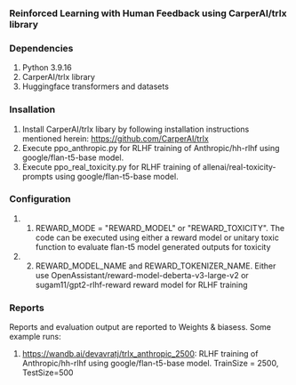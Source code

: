 ### Reinforced Learning with Human Feedback using CarperAI/trlx library

### Dependencies
1. Python 3.9.16
2. CarperAI/trlx library
3. Huggingface transformers and datasets

### Insallation
1. Install CarperAI/trlx libary by following installation instructions mentioned herein: https://github.com/CarperAI/trlx
2. Execute ppo_anthropic.py for RLHF training of Anthropic/hh-rlhf using google/flan-t5-base model. 
3. Execute ppo_real_toxicity.py for RLHF training of allenai/real-toxicity-prompts using google/flan-t5-base model. 

### Configuration
1. 1. REWARD_MODE = "REWARD_MODEL" or "REWARD_TOXICITY". The code can be executed using either a reward model or unitary toxic function to evaluate flan-t5 model generated outputs for toxicity
2. 2. REWARD_MODEL_NAME and REWARD_TOKENIZER_NAME. Either use OpenAssistant/reward-model-deberta-v3-large-v2 or sugam11/gpt2-rlhf-reward reward model for RLHF training


### Reports
Reports and evaluation output are reported to Weights & biasess. Some example runs:
1. https://wandb.ai/devavratj/trlx_anthropic_2500: RLHF training of Anthropic/hh-rlhf using google/flan-t5-base model. TrainSize = 2500, TestSize=500
